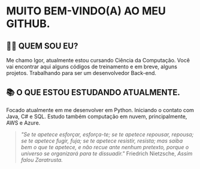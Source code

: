 # **MUITO BEM-VINDO(A) AO MEU GITHUB.**

## **👩‍💻 QUEM SOU EU?**

Me chamo Igor, atualmente estou cursando Ciência da Computação.
Você vai encontrar aqui alguns códigos de treinamento e em breve, alguns projetos.
Trabalhando para ser um desenvolvedor Back-end.

## **📚 O QUE ESTOU ESTUDANDO ATUALMENTE.**

Focado atualmente em me desenvolver em Python.
Iniciando o contato com Java, C# e SQL.
Estudo também computação em nuvem, principalmente, AWS e Azure.






> _"Se te apetece esforçar, esforça-te;
se te apetece repousar, repousa;
se te apetece fugir, fuja;
se te apetece resistir, resista;
mas saiba bem o que te apetece, e não recue ante nenhum pretexto, porque o universo se organizará para te dissuadir."_
> Friedrich Nietzsche, _Assim falou Zaratrusta._





